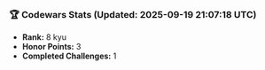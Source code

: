 ### 🏆 Codewars Stats (Updated: 2025-09-19 21:07:18 UTC)

- **Rank:** 8 kyu
- **Honor Points:** 3
- **Completed Challenges:** 1
